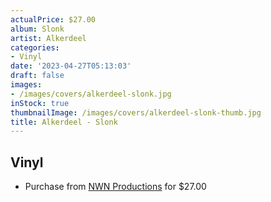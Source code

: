 ```yaml
---
actualPrice: $27.00
album: Slonk
artist: Alkerdeel
categories:
- Vinyl
date: '2023-04-27T05:13:03'
draft: false
images:
- /images/covers/alkerdeel-slonk.jpg
inStock: true
thumbnailImage: /images/covers/alkerdeel-slonk-thumb.jpg
title: Alkerdeel - Slonk
---
```


## Vinyl
* Purchase from [NWN Productions](http://shop.nwnprod.com/index.php?route=product/product&path=75&product_id=32767&sort=pd.name&order=ASC) for $27.00
